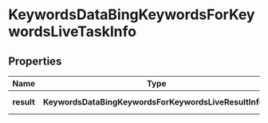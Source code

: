 # KeywordsDataBingKeywordsForKeywordsLiveTaskInfo

## Properties

| Name | Type | Description | Notes |
|------------ | ------------- | ------------- | -------------|
**result** | **KeywordsDataBingKeywordsForKeywordsLiveResultInfo[]** | array of results |[optional]|